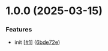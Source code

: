 # 1.0.0 (2025-03-15)


### Features

* init [[#1](https://github.com/d3p1/bad-apple-with-apples-effect/issues/1)] ([6bde72e](https://github.com/d3p1/bad-apple-with-apples-effect/commit/6bde72e1c4786c7746ad40d333862f07ebb1901e))
